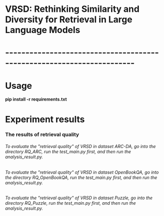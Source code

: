 # VRSD: Rethinking Similarity and Diversity for Retrieval in Large Language Models

# ----------------------------------------------------------------------
# Usage
**pip install -r requirements.txt**

# Experiment results

### The results of retrieval quality

###### To evaluate the "retrieval quality" of VRSD in dataset ARC-DA, go into the directory RQ_ARC, run the test_main.py first, and then run the analysis_result.py.

###### To evaluate the "retrieval quality" of VRSD in dataset OpenBookQA, go into the directory RQ_OpenBookQA, run the test_main.py first, and then run the analysis_result.py.

###### To evaluate the "retrieval quality" of VRSD in dataset Puzzle, go into the directory RQ_Puzzle, run the test_main.py first, and then run the analysis_result.py.
